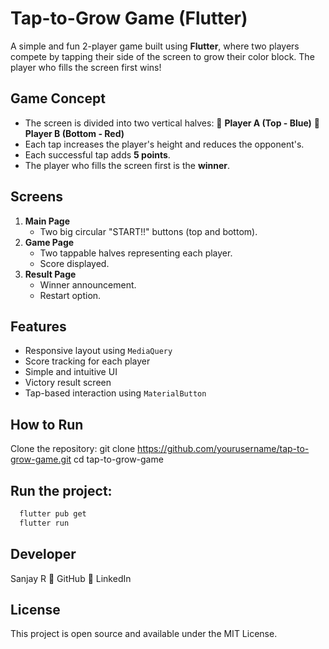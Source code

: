 # Tap-to-Grow Game (Flutter)

A simple and fun 2-player game built using **Flutter**, where two players compete by tapping their side of the screen to grow their color block. The player who fills the screen first wins!


## Game Concept

- The screen is divided into two vertical halves:
   🔵 **Player A (Top - Blue)**
   🔴 **Player B (Bottom - Red)**
- Each tap increases the player's height and reduces the opponent's.
- Each successful tap adds **5 points**.
- The player who fills the screen first is the **winner**.


## Screens

1. **Main Page**
   - Two big circular "START!!" buttons (top and bottom).
2. **Game Page**
   - Two tappable halves representing each player.
   - Score displayed.
3. **Result Page**
   - Winner announcement.
   - Restart option.


## Features

- Responsive layout using `MediaQuery`
- Score tracking for each player
- Simple and intuitive UI
- Victory result screen
- Tap-based interaction using `MaterialButton`


## How to Run
Clone the repository:
  git clone https://github.com/yourusername/tap-to-grow-game.git
  cd tap-to-grow-game

## Run the project:
```bash
  flutter pub get
  flutter run
```

## Developer
Sanjay R
🔗 GitHub
🔗 LinkedIn

## License
  This project is open source and available under the MIT License.
